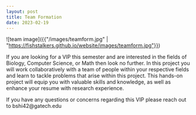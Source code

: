 ```yaml
---
layout: post
title: Team Formation
date: 2023-02-19
---
```


<!-- <img src="/images/teamform.jpg?raw=true" alt="teamform.jpg"> -->

![team image]({{"/images/teamform.jpg" | "https://fishstalkers.github.io/website/images/teamform.jpg"}})

<p>If you are looking for a VIP this semester and are interested in the fields of Biology, Computer Science, or Math then look no further. In this project you will work collaboratively with a team of people within your respective fields and learn to tackle problems that arise within this project. This hands-on project will equip you with valuable skills and knowledge, as well as enhance your resume with research experience.</p>

<p>If you have any questions or concerns regarding this VIP please reach out to bshi42@gatech.edu</p>
